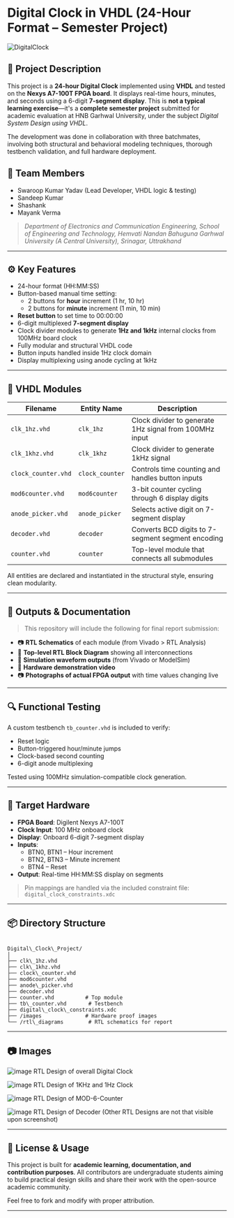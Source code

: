 # Digital Clock in VHDL (24-Hour Format – Semester Project)
![DigitalClock](https://github.com/user-attachments/assets/27dba9de-8b7c-4cd4-acd9-bdeb16f220a4)

## 🧾 Project Description

This project is a **24-hour Digital Clock** implemented using **VHDL** and tested on the **Nexys A7-100T FPGA board**. It displays real-time hours, minutes, and seconds using a 6-digit **7-segment display**. This is **not a typical learning exercise**—it's a **complete semester project** submitted for academic evaluation at HNB Garhwal University, under the subject *Digital System Design using VHDL*.

The development was done in collaboration with three batchmates, involving both structural and behavioral modeling techniques, thorough testbench validation, and full hardware deployment.

## 👥 Team Members

- Swaroop Kumar Yadav (Lead Developer, VHDL logic & testing)
- Sandeep Kumar
- Shashank
- Mayank Verma

> *Department of Electronics and Communication Engineering, School of Engineering and Technology, Hemvati Nandan Bahuguna Garhwal University (A Central University), Srinagar, Uttrakhand*

---

## ⚙️ Key Features

- 24-hour format (HH:MM:SS)
- Button-based manual time setting:
  - 2 buttons for **hour** increment (1 hr, 10 hr)
  - 2 buttons for **minute** increment (1 min, 10 min)
- **Reset button** to set time to 00:00:00
- 6-digit multiplexed **7-segment display**
- Clock divider modules to generate **1Hz and 1kHz** internal clocks from 100MHz board clock
- Fully modular and structural VHDL code
- Button inputs handled inside 1Hz clock domain
- Display multiplexing using anode cycling at 1kHz

---

## 🧠 VHDL Modules

| Filename          | Entity Name      | Description                                                  |
|-------------------|------------------|--------------------------------------------------------------|
| `clk_1hz.vhd`     | `clk_1hz`        | Clock divider to generate 1Hz signal from 100MHz input       |
| `clk_1khz.vhd`    | `clk_1khz`       | Clock divider to generate 1kHz signal                        |
| `clock_counter.vhd`| `clock_counter` | Controls time counting and handles button inputs             |
| `mod6counter.vhd` | `mod6counter`    | 3-bit counter cycling through 6 display digits               |
| `anode_picker.vhd`| `anode_picker`   | Selects active digit on 7-segment display                    |
| `decoder.vhd`     | `decoder`        | Converts BCD digits to 7-segment segment encoding            |
| `counter.vhd`     | `counter`        | Top-level module that connects all submodules                |

All entities are declared and instantiated in the structural style, ensuring clean modularity.

---

## 📸 Outputs & Documentation

> This repository will include the following for final report submission:

- 📷 **RTL Schematics** of each module (from Vivado > RTL Analysis)
- 📐 **Top-level RTL Block Diagram** showing all interconnections
- 🧪 **Simulation waveform outputs** (from Vivado or ModelSim)
- 🎥 **Hardware demonstration video**
- 📷 **Photographs of actual FPGA output** with time values changing live

---

## 🔍 Functional Testing

A custom testbench `tb_counter.vhd` is included to verify:

- Reset logic
- Button-triggered hour/minute jumps
- Clock-based second counting
- 6-digit anode multiplexing

Tested using 100MHz simulation-compatible clock generation.

---

## 🧰 Target Hardware

- **FPGA Board**: Digilent Nexys A7-100T
- **Clock Input**: 100 MHz onboard clock
- **Display**: Onboard 6-digit 7-segment display
- **Inputs**:
  - BTN0, BTN1 – Hour increment
  - BTN2, BTN3 – Minute increment
  - BTN4 – Reset
- **Output**: Real-time HH:MM:SS display on segments

> Pin mappings are handled via the included constraint file: `digital_clock_constraints.xdc`

---

## 📦 Directory Structure

```

Digital\_Clock\_Project/
│
├── clk\_1hz.vhd
├── clk\_1khz.vhd
├── clock\_counter.vhd
├── mod6counter.vhd
├── anode\_picker.vhd
├── decoder.vhd
├── counter.vhd          # Top module
├── tb\_counter.vhd       # Testbench
├── digital\_clock\_constraints.xdc
├── /images              # Hardware proof images
└── /rtl\_diagrams        # RTL schematics for report

```

---

## 📷 Images
![image](https://github.com/user-attachments/assets/8f629b7b-eeaf-405c-8fd4-be9d8b5d32e7)
RTL Design of overall Digital Clock

![image](https://github.com/user-attachments/assets/4e97458e-8543-47ef-bdd1-7f76d0c80f4f)
RTL Design of 1KHz and 1Hz Clock

![image](https://github.com/user-attachments/assets/69b1ac95-0cfa-4575-9f52-4c4e33477363)
RTL Design of MOD-6-Counter


![image](https://github.com/user-attachments/assets/0b526320-626c-47a6-85c6-e87b5a25b760)
RTL Design of Decoder
(Other RTL Designs are not that visible upon screenshot)

---

## 🧾 License & Usage

This project is built for **academic learning, documentation, and contribution purposes**. All contributors are undergraduate students aiming to build practical design skills and share their work with the open-source academic community.

Feel free to fork and modify with proper attribution.

---

